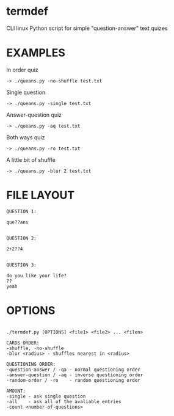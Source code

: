 # termdef
CLI linux Python script for simple "question-answer" text quizes

# EXAMPLES
In order quiz
```console
-> ./queans.py -no-shuffle test.txt
```

Single question
```console
-> ./queans.py -single test.txt
```

Answer-question quiz
```console
-> ./queans.py -aq test.txt
```

Both ways quiz
```console
-> ./queans.py -ro test.txt
```

A little bit of shuffle
```console
-> ./queans.py -blur 2 test.txt
```

# FILE LAYOUT
```
QUESTION 1:

que??ans


QUESTION 2:

2+2??4


QUESTION 3:

do you like your life?
??
yeah
```

# OPTIONS
```text

./termdef.py [OPTIONS] <file1> <file2> ... <filen>

CARDS ORDER:
-shuffle, -no-shuffle
-blur <radius> - shuffles nearest in <radius>

QUESTIONING ORDER:
-question-answer / -qa - normal questioning order
-answer-question / -aq - inverse questioning order
-random-order / -ro    - random questioning order

AMOUNT:
-single - ask single question
-all    - ask all of the avaliable entries
-count <number-of-questions>
```
